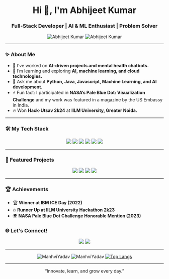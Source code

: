 <h1 align="center">Hi 👋, I'm Abhijeet Kumar</h1>
<h3 align="center">Full-Stack Developer | AI & ML Enthusiast | Problem Solver</h3>

<p align="center">
  <img src="https://komarev.com/ghpvc/?username=AbhijeetKr09&label=Profile%20views&color=0e75b6&style=flat" alt="Abhijeet Kumar" />
  <img src="https://img.shields.io/github/followers/AbhijeetKr09?label=Follow&style=social" alt="Abhijeet Kumar" />
</p>

---

### ✨ About Me

- 🔭 I’ve worked on **AI-driven projects and mental health chatbots.**
- 🌱 I’m learning and exploring **AI, machine learning, and cloud technologies.**
- 💬 Ask me about **Python, Java, Javascript, Machine Learning, and AI development.**
- ⚡ Fun fact: I participated in **NASA’s Pale Blue Dot: Visualization Challenge** and my work was featured in a magazine by the US Embassy in India.
- 🔥 Won **Hack-Utsav 2k24** at **IILM University, Greater Noida.**

---

### 🛠️ My Tech Stack

<p align="center">
  <img src="https://img.shields.io/badge/-Python-3776AB?style=for-the-badge&logo=python&logoColor=white" />
  <img src="https://img.shields.io/badge/-Java-007396?style=for-the-badge&logo=java&logoColor=white" />
  <img src="https://img.shields.io/badge/-C-00599C?style=for-the-badge&logo=c&logoColor=white" />
  <img src="https://img.shields.io/badge/-C++-00599C?style=for-the-badge&logo=cplusplus&logoColor=white" />
  <img src="https://img.shields.io/badge/-Git-F05032?style=for-the-badge&logo=git&logoColor=white" />
  <img src="https://img.shields.io/badge/-Vim-019733?style=for-the-badge&logo=vim&logoColor=white" />
</p>

---

### 🌟 Featured Projects

<p align="center">
  <a href="https://github.com/AbhijeetKr09/DeceptiveEye-DPBH-2K23.git"><img src="https://img.shields.io/badge/-🔍%20Deceptive%20Eye%20Extension-0e75b6?style=for-the-badge" /></a>
  <a href="https://github.com/AbhijeetKr09/Deprai-mental-support-bot.git"><img src="https://img.shields.io/badge/-🧠%20Deprai%20Mental%20Health%20Bot-0e75b6?style=for-the-badge" /></a>
  <a href="https://github.com/AbhijeetKr09/Listener-Bot.git"><img src="https://img.shields.io/badge/-🎙%20AI%20Listener%20Bot-0e75b6?style=for-the-badge" /></a>
  <a href="https://github.com/AbhijeetKr09/Object-detection.git"><img src="https://img.shields.io/badge/-🕵️%20Object%20Detection%20-0e75b6?style=for-the-badge" /></a>
</p>

---

### 🏆 Achievements

- 🏆 **Winner at IBM ICE Day (2022)**
- 🔥 **Runner Up at IILM University Hackathon 2k23**
- 🌍 **NASA Pale Blue Dot Challenge Honorable Mention (2023)**

  
  

### 🌐 Let's Connect!

<p align="center">
  <a href="https://www.linkedin.com/in/manhvi-yadav-079bb81a0/"><img src="https://img.shields.io/badge/-LinkedIn-0077B5?style=for-the-badge&logo=linkedin&logoColor=white" /></a>
  <a href="https://github.com/ManhviYadav"><img src="https://img.shields.io/badge/-GitHub-181717?style=for-the-badge&logo=github&logoColor=white" /></a>
</p>

---

<p align="center">
  <img src="https://github-readme-stats.vercel.app/api?username=AbhijeetKr09&show_icons=true&theme=radical" alt="ManhviYadav" />
  <img src="https://github-readme-streak-stats.herokuapp.com/?user=AbhijeetKr09&theme=radical" alt="ManhviYadav" />
  <a href="https://github.com/AbhijeetKr09">
    <img src="https://github-readme-stats.vercel.app/api/top-langs/?username=AbhijeetKr09&layout=donut&theme=radical" alt="Top Langs" />
  </a>
</p>

---

<p align="center">
  “Innovate, learn, and grow every day.”
</p>
